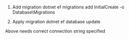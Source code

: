 ﻿1. Add migration 
dotnet ef migrations add InitialCreate -o Database\Migrations

2. Apply migration
dotnet ef database update

Above needs correct connection string specified